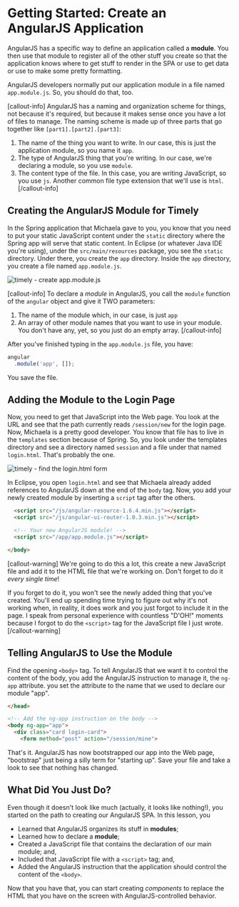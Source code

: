 # Getting Started: Create an AngularJS Application

AngularJS has a specific way to define an application
called a **module**. You then use that module to
register all of the other stuff you create so that the
application knows where to get stuff to render in the
SPA or use to get data or use to make some pretty
formatting.

AngularJS developers normally put our application
module in a file named `app.module.js`. So, you should
do that, too.

[callout-info]
AngularJS has a naming and organization
scheme for things, not because it's required, but
because it makes sense once you have a lot of files to
manage. The naming scheme is made up of three parts
that go together like `[part1].[part2].[part3]`:

1. The name of the thing you want to write. In our
case, this is just the application module, so you name
it `app`.
1. The type of AngularJS thing that you're writing. In
our case, we're declaring a module, so you use `module`.
1. The content type of the file. In this case, you are
writing JavaScript, so you use `js`. Another common file
type extension that we'll use is `html`.
[/callout-info]

## Creating the AngularJS Module for Timely

In the Spring application that Michaela gave to you,
you know that you need to put your static JavaScript
content under the `static` directory where the Spring
app will serve that static content. In Eclipse (or
whatever Java IDE you're using), under the
`src/main/resources` package, you see the `static`
directory. Under there, you create the `app` directory.
Inside the `app` directory, you create a file named
`app.module.js`.

![timely - create app.module.js](https://tiy-corp-train.github.io/newline-media/learning-angularjs-with-timely/create-app-module-in-eclipse.png)

[callout-info]
To declare a *module* in AngularJS, you call the
`module` function of the `angular` object and give it
TWO parameters:

1. The name of the module which, in our case, is just
`app`
1. An array of other module names that you want to use
in your module. You don't have any, yet, so you just
do an empty array.
[/callout-info]

After you've finished typing in the `app.module.js`
file, you have:

```javascript
angular
  .module('app', []);
```

You save the file.

## Adding the Module to the Login Page

Now, you need to get that JavaScript into the Web page.
You look at the URL and see that the path currently
reads `/session/new` for the login page. Now, Michaela
is a pretty good developer. You know that file has to
live in the `templates` section because of Spring. So,
you look under the templates directory and see a
directory named `session` and a file under that named
`login.html`. That's probably the one.

![timely - find the login.html form](https://tiy-corp-train.github.io/newline-media/learning-angularjs-with-timely/find-login-form-in-eclipse.png)

In Eclipse, you open `login.html` and see that
Michaela already added references to AngularJS down
at the end of the `body` tag. Now, you add your newly
created module by inserting a `script` tag after the
others.

```html
  <script src="/js/angular-resource-1.6.4.min.js"></script>
  <script src="/js/angular-ui-router-1.0.3.min.js"></script>

  <!-- Your new AngularJS module! -->
  <script src="/app/app.module.js"></script>

</body>
```

[callout-warning]
We're going to do this a lot, this create a new
JavaScript file and add it to the HTML file that we're
working on. Don't forget to do it *every single time*!

If you forget to do it, you won't see the newly added
thing that you've created. You'll end up spending time
trying to figure out why it's not working when, in
reality, it does work and you just forgot to include
it in the page. I speak from personal experience with
countless "D'OH!" moments because I forgot to do the
`<script>` tag for the JavaScript file I just wrote.
[/callout-warning]

## Telling AngularJS to Use the Module

Find the opening `<body>` tag. To tell AngularJS that
we want it to control the content of the body, you add
the AngularJS instruction to manage it, the `ng-app`
attribute. you set the attribute to the name that we
used to declare our module "app".

```html
</head>

<!-- Add the ng-app instruction on the body -->
<body ng-app="app">
  <div class="card login-card">
    <form method="post" action="/session/mine">
```

That's it. AngularJS has now bootstrapped our app into
the Web page, "bootstrap" just being a silly term for
"starting up". Save your file and take a look to see
that nothing has changed.

## What Did You Just Do?

Even though it doesn't look like much (actually, it
looks like nothing!), you started on the path to
creating our AngularJS SPA. In this lesson, you

* Learned that AngularJS organizes its stuff in
**modules**;
* Learned how to declare a **module**;
* Created a JavaScript file that contains the
declaration of our main module; and,
* Included that JavaScript file with a `<script>` tag;
and,
* Added the AngularJS instruction that the application
should control the content of the `<body>`.

Now that you have that, you can start creating
*components* to replace the HTML that you have on the
screen with AngularJS-controlled behavior.
